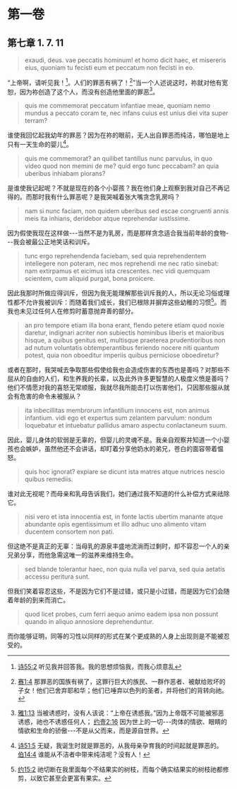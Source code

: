 # 第一卷
## 第七章 1. 7. 11

> exaudi, deus. vae peccatis hominum! et homo dicit haec, et misereris eius, quoniam tu fecisti eum et peccatum non fecisti in eo.

“上帝啊，请听见我！[^1]。人们的罪恶有祸了！[^2]”当一个人述说这时，祢就对他有宽恕，因为祢创造了这个人，而没有创造他里面的罪恶[^3]。

[^1]: [诗55:2](https://biblehub.com/psalms/55-2.htm) 听见我并回答我。我的思想烦恼我，而我心烦意乱
[^2]: [赛1:4](https://biblehub.com/isaiah/1-4.htm) 那罪恶的国族有祸了，这罪行巨大的族民、一群作恶者、被献给败坏的子女！他们已舍弃耶和华；他们已唾弃以色列的圣者，并将他们的背转向祂。
[^3]: [雅1:13](https://biblehub.com/james/1-13.htm) 当被诱惑时，没有人该说：“上帝在诱惑我。”因为上帝既不可能被邪恶诱惑，祂也不诱惑任何人； [约壹2:16](https://biblehub.com/1_john/2-16.htm) 因为世上的一切---肉体的情欲、眼睛的情欲和生命的骄傲---不是从父而来，而是源自世界。

> quis me commemorat peccatum infantiae meae, quoniam nemo mundus a peccato coram te, nec infans cuius est unius diei vita super terram?

谁使我回忆起我幼年的罪恶？因为在祢的眼前，无人出自罪恶而纯洁，哪怕是地上只有一天生命的婴儿[^4]。

[^4]: [诗51:5](https://biblehub.com/psalms/51-5.htm) 无疑，我诞生时就是罪恶的，从我母亲孕育我的时间起就是罪恶的。 [伯14:4](https://biblehub.com/job/14-4.htm) 谁能从不洁者中带来纯洁呢？没有人！

> quis me commemorat? an quilibet tantillus nunc parvulus, in quo video quod non memini de me? quid ergo tunc peccabam? an quia uberibus inhiabam plorans?

是谁使我记起呢？不就是现在的各个小婴孩？我在他们身上观察到我对自己不再记得的。而那时我有什么罪恶呢？是我哭喊着张大嘴贪念乳房吗？

> nam si nunc faciam, non quidem uberibus sed escae congruenti annis meis ita inhians, deridebor atque reprehendar iustissime.

因为假使我现在这样做---当然不是为乳房，而是那样贪念适合我当前年龄的食物---我会被最公正地笑话和训斥。

> tunc ergo reprehendenda faciebam, sed quia reprehendentem intellegere non poteram, nec mos reprehendi me nec ratio sinebat: nam extirpamus et eicimus ista crescentes. nec vidi quemquam scientem, cum aliquid purgat, bona proicere.

因此我那时所做应得训斥，但因为我无能理解那些训斥我的人，所以无论习俗或理性都不允许我被训斥：而随着我们成长，我们已根除并摒弃这些幼稚的习惯[^5]。而我也未见过任何人在修剪时蓄意抛弃善的部分。

[^5]: [约15:2](https://biblehub.com/john/15-2.htm) 祂切断在我里面每个不结果实的树枝，而每个确实结果实的树枝祂都修剪，以致它甚至会更富有果实。

> an pro tempore etiam illa bona erant, flendo petere etiam quod noxie daretur, indignari acriter non subiectis hominibus liberis et maioribus hisque, a quibus genitus est, multisque praeterea prudentioribus non ad nutum voluntatis obtemperantibus feriendo nocere niti quantum potest, quia non oboeditur imperiis quibus perniciose oboediretur? 

或者在那时，我哭喊去争取那些假使给我也会造成伤害的东西也是善吗？对那些不屈从的自由的人们，和生养我的长辈，以及此外许多更智慧的人极度义愤是善吗？他们不情愿对我的喜怒无常顺服，我就尽我所能击打以伤害他们，只因那些服从就会有危害的命令未被服从？

> ita inbecillitas membrorum infantilium innocens est, non animus infantium. vidi ego et expertus sum zelantem parvulum: nondum loquebatur et intuebatur pallidus amaro aspectu conlactaneum suum.

因此，婴儿身体的软弱是无辜的，但婴儿的灵魂不是。我亲自观察并知道一个小婴孩也会嫉妒，虽然他还不会讲话，却盯着分享他奶水的弟兄，苍白的面容带着愠怒。

> quis hoc ignorat? expiare se dicunt ista matres atque nutrices nescio quibus remediis.

谁对此无视呢？而母亲和乳母告诉我们，她们通过我不知道的什么补偿方式来祛除它。

> nisi vero et ista innocentia est, in fonte lactis ubertim manante atque abundante opis egentissimum et illo adhuc uno alimento vitam ducentem consortem non pati.

但这绝不是真正的无辜：当母乳的源泉丰盛地流淌而过剩时，却不容忍一个人的亲兄弟分享，而他急需这唯一的滋养来维持生命。

> sed blande tolerantur haec, non quia nulla vel parva, sed quia aetatis accessu peritura sunt.

但我们笑着容忍这些，不是因为它们不是过错，或只是小过错，而是因为它们会随着年龄的到来而消亡。

> quod licet probes, cum ferri aequo animo eadem ipsa non possunt quando in aliquo annosiore deprehenduntur.

而你能够证明，同等的习性以同样的形式在某个更成熟的人身上出现则是不能被忍受的。